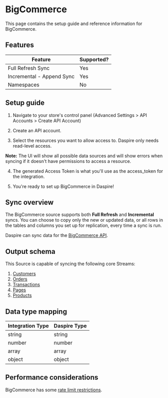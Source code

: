 # BigCommerce

This page contains the setup guide and reference information for BigCommerce.

## Features

| Feature | Supported? |
| --- | --- |
| Full Refresh Sync | Yes |
| Incremental - Append Sync | Yes |
| Namespaces | No |

## Setup guide

1. Navigate to your store's control panel (Advanced Settings \> API Accounts \> Create API Account)

2. Create an API account.

3. Select the resources you want to allow access to. Daspire only needs read-level access.

**Note:** The UI will show all possible data sources and will show errors when syncing if it doesn't have permissions to access a resource.

4. The generated Access Token is what you'll use as the access\_token for the integration.

5. You're ready to set up BigCommerce in Daspire!

## Sync overview

The BigCommerce source supports both **Full Refresh** and **Incremental** syncs. You can choose to copy only the new or updated data, or all rows in the tables and columns you set up for replication, every time a sync is run.

Daspire can sync data for the [BigCommerce API](https://developer.bigcommerce.com/api-docs/getting-started/making-requests).

## Output schema

This Source is capable of syncing the following core Streams:

1. [Customers](https://developer.bigcommerce.com/api-reference/store-management/customers-v3/customers/customersget)
2. [Orders](https://developer.bigcommerce.com/api-reference/store-management/orders/orders/getallorders)
3. [Transactions](https://developer.bigcommerce.com/api-reference/store-management/order-transactions/transactions/gettransactions)
4. [Pages](https://developer.bigcommerce.com/api-reference/store-management/store-content/pages/getallpages)
5. [Products](https://developer.bigcommerce.com/api-reference/store-management/catalog/products/getproducts)

## Data type mapping

| Integration Type | Daspire Type |
| --- | --- |
| string | string |
| number | number |
| array | array |
| object | object |

## Performance considerations

BigCommerce has some [rate limit restrictions](https://developer.bigcommerce.com/api-docs/getting-started/best-practices).